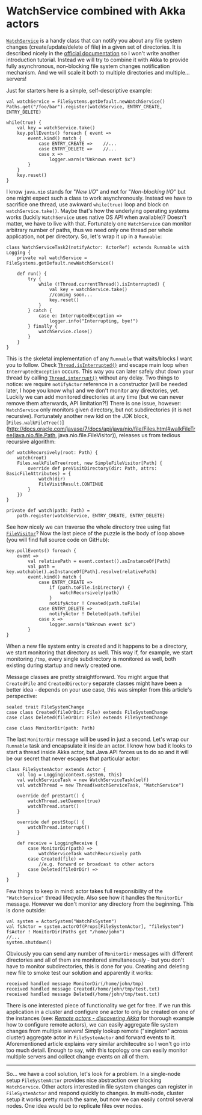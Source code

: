 # WatchService combined with Akka actors

[`WatchService`](http://docs.oracle.com/javase/7/docs/api/java/nio/file/WatchService.html) is a handy class that can notify you about any file system changes (create/update/delete of file) in a given set of directories. It is described nicely in the [official documentation](http://docs.oracle.com/javase/tutorial/essential/io/notification.html) so I won't write another introduction tutorial. Instead we will try to combine it with Akka to provide fully asynchronous, non-blocking file system changes notification mechanism. And we will scale it both to multiple directories and multiple... servers!

Just for starters here is a simple, self-descriptive example:

	val watchService = FileSystems.getDefault.newWatchService()
	Paths.get("/foo/bar").register(watchService, ENTRY_CREATE, ENTRY_DELETE)

	while(true) {
		val key = watchService.take()
		key.pollEvents() foreach { event =>
			event.kind() match {
				case ENTRY_CREATE =>    //...
				case ENTRY_DELETE =>    //...
				case x =>
					logger.warn(s"Unknown event $x")
			}
		}
		key.reset()
	}

I know `java.nio` stands for "*New I/O*" and not for "*Non-blocking I/O*" but one might expect such a class to work asynchronously. Instead we have to sacrifice one thread, use awkward `while(true)` loop and block on `watchService.take()`. Maybe that's how the underlying operating systems works (luckily `WatchService` uses native OS API when available)? Doesn't matter, we have to live with that. Fortunately one `WatchService` can monitor arbitrary number of paths, thus we need only one thread per whole application, not per directory. So, let's wrap it up in a `Runnable`:

	class WatchServiceTask2(notifyActor: ActorRef) extends Runnable with Logging {
		private val watchService = FileSystems.getDefault.newWatchService()
	
		def run() {
			try {
				while (!Thread.currentThread().isInterrupted) {
					val key = watchService.take()
					//coming soon...
					key.reset()
				}
			} catch {
				case e: InterruptedException =>
					logger.info("Interrupting, bye!")
			} finally {
				watchService.close()
			}
		}
	}

This is the skeletal implementation of any `Runnable` that waits/blocks I want you to follow. Check [`Thread.isInterrupted()`](http://docs.oracle.com/javase/7/docs/api/java/lang/Thread.html#isInterrupted()) and escape main loop when `InterruptedException` occurs. This way you can later safely shut down your thread by calling [`Thread.interrupt()`](http://docs.oracle.com/javase/7/docs/api/java/lang/Thread.html#interrupt()) without any delay. Two things to notice: we require `notifyActor` reference in a constructor (will be needed later, I hope you know why) and we don't monitor any directories, yet. Luckily we can add monitored directories at any time (but we can never remove them afterwards, API limitation?!) There is one issue, however: `WatchService` only monitors given directory, but not subdirectories (it is not recursive). Fortunately another new kid on the JDK block, [`Files.walkFileTree()`](http://docs.oracle.com/javase/7/docs/api/java/nio/file/Files.html#walkFileTree(java.nio.file.Path, java.nio.file.FileVisitor)), releases us from tedious recursive algorithm:

	def watchRecursively(root: Path) {
		watch(root)
		Files.walkFileTree(root, new SimpleFileVisitor[Path] {
			override def preVisitDirectory(dir: Path, attrs: BasicFileAttributes) = {
				watch(dir)
				FileVisitResult.CONTINUE
			}
		})
	}

	private def watch(path: Path) =
		path.register(watchService, ENTRY_CREATE, ENTRY_DELETE)

See how nicely we can traverse the whole directory tree using flat [`FileVisitor`](http://docs.oracle.com/javase/7/docs/api/java/nio/file/FileVisitor.html)? Now the last piece of the puzzle is the body of loop above (you will find full source code on GitHub):

	key.pollEvents() foreach {
		event =>
			val relativePath = event.context().asInstanceOf[Path]
			val path = key.watchable().asInstanceOf[Path].resolve(relativePath)
			event.kind() match {
				case ENTRY_CREATE =>
					if (path.toFile.isDirectory) {
						watchRecursively(path)
					}
					notifyActor ! Created(path.toFile)
				case ENTRY_DELETE =>
					notifyActor ! Deleted(path.toFile)
				case x =>
					logger.warn(s"Unknown event $x")
			}
	}

When a new file system entry is created and it happens to be a directory, we start monitoring that directory as well. This way if, for example, we start monitoring `/tmp`, every single subdirectory is monitored as well, both existing during startup and newly created one.

Message classes are pretty straightforward. You might argue that `CreatedFile` and `CreatedDirectory` separate classes might have been a better idea - depends on your use case, this was simpler from this article's perspective:

	sealed trait FileSystemChange
	case class Created(fileOrDir: File) extends FileSystemChange
	case class Deleted(fileOrDir: File) extends FileSystemChange

	case class MonitorDir(path: Path)

The last `MonitorDir` message will be used in just a second. Let's wrap our `Runnable` task and encapsulate it inside an actor. I know how bad it looks to start a thread inside Akka actor, but Java API forces us to do so and it will be our secret that never escapes that particular actor:

	class FileSystemActor extends Actor {
		val log = Logging(context.system, this)
		val watchServiceTask = new WatchServiceTask(self)
		val watchThread = new Thread(watchServiceTask, "WatchService")

		override def preStart() {
			watchThread.setDaemon(true)
			watchThread.start()
		}

		override def postStop() {
			watchThread.interrupt()
		}

		def receive = LoggingReceive {
			case MonitorDir(path) =>
				watchServiceTask watchRecursively path
			case Created(file) =>  
				//e.g. forward or broadcast to other actors
			case Deleted(fileOrDir) =>
		}
	}

Few things to keep in mind: actor takes full responsibility of the `"WatchService"` thread lifecycle. Also see how it handles the `MonitorDir` message. However we don't monitor any directory from the beginning. This is done outside:

	val system = ActorSystem("WatchFsSystem")
	val fsActor = system.actorOf(Props[FileSystemActor], "fileSystem")
	fsActor ! MonitorDir(Paths get "/home/john")
	//...
	system.shutdown()

Obviously you can send any number of `MonitorDir` messages with different directories and all of them are monitored simultaneously - but you don't have to monitor subdirectories, this is done for you. Creating and deleting new file to smoke test our solution and apparently it works:

	received handled message MonitorDir(/home/john/tmp)
	received handled message Created(/home/john/tmp/test.txt)
	received handled message Deleted(/home/john/tmp/test.txt)

There is one interested piece of functionality we get for free. If we run this application in a cluster and configure one actor to only be created on one of the instances (see: [*Remote actors - discovering Akka*](http://nurkiewicz.blogspot.no/2012/11/remote-actors-discovering-akka.html) for thorough example how to configure remote actors), we can easily aggregate file system changes from multiple servers! Simply lookup remote ("singleton" across cluster) aggregate actor in `FileSystemActor` and forward events to it. Aforementioned article explains very similar architecutre so I won't go into too much detail. Enough to say, with this topology one can easily monitor multiple servers and collect change events on all of them.

---

So... we have a cool solution, let's look for a problem. In a single-node setup `FileSystemActor` provides nice abstraction over blocking `WatchService`. Other actors interested in file system changes can register in `FileSystemActor` and respond quickly to changes. In multi-node, cluster setup it works pretty much the same, but now we can easily control several nodes. One idea would be to replicate files over nodes.